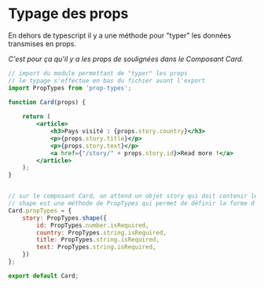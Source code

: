 # Typage des props

En dehors de typescript il y a une méthode pour "typer" les données transmises en props.

*C'est pour ça qu'il y a les props de soulignées dans le Composant Card.*

```jsx
// import du module permettant de "typer" les props
// le typage s'effectue en bas du fichier avant l'export
import PropTypes from 'prop-types';

function Card(props) {
    
	return (
		<article>
			<h3>Pays visité : {props.story.country}</h3>
			<p>{props.story.title}</p>
            <p>{props.story.text}</p>
			<a href={"/story/" + props.story.id}>Read more !</a>
		</article>
	);
}


// sur le composant Card, on attend un objet story qui doit contenir les propriétés définis dans la méthode shape
// shape est une méthode de PropTypes qui permet de définir la forme d'un objet ou d'un tableau
Card.propTypes = {
    story: PropTypes.shape({
        id: PropTypes.number.isRequired,
        country: PropTypes.string.isRequired,
        title: PropTypes.string.isRequired,
        text: PropTypes.string.isRequired,
    })
};

export default Card;
```